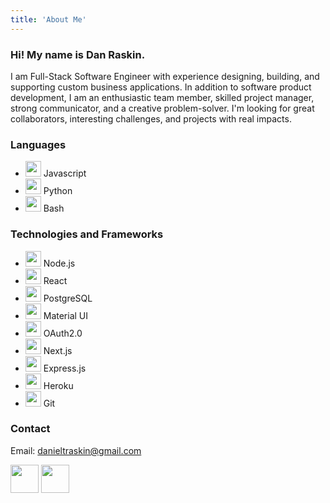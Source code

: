 ```yaml
---
title: 'About Me'
---
```


### Hi! My name is Dan Raskin.

I am Full-Stack Software Engineer with experience designing, building, and supporting custom business applications. In addition to software product development, I am an enthusiastic team member, skilled project manager, strong communicator, and a creative problem-solver. I'm looking for great collaborators, interesting challenges, and projects with real impacts.

### Languages
- <Image src="/images/svg/javascript.svg" width='25' height='25'/> Javascript
- <Image src="/images/svg/python-icon.svg" width='25' height='25'/> Python
- <Image src="/images/svg/bash-icon.svg" width='25' height='25'/> Bash

### Technologies and Frameworks
- <Image src="/images/svg/nodejs-icon.svg" width='25' height='25'/> Node.js
- <Image src="/images/svg/reactjs-icon.svg" width='25' height='25'/> React
- <Image src="/images/svg/postgresql-vertical.svg" width='25' height='25'/> PostgreSQL
- <Image src="/images/svg/mui-logo.png" width='25' height='25'/> Material UI
- <Image src="/images/svg/oauth.svg" width='25' height='25'/> OAuth2.0
- <Image src="/images/svg/nextjs.svg" width='25' height='25'/> Next.js
- <Image src="/images/svg/expressjs-icon.svg" width='25' height='25'/> Express.js
- <Image src="/images/svg/heroku-icon.svg" width='25' height='25'/> Heroku
- <Image src="/images/svg/git-scm-icon.svg" width='25' height='25'/> Git

### Contact

Email: danieltraskin@gmail.com

<Link href='https://github.com/danraskin'>
  <Image src='/images/svg/github-tile.svg' height='45' width='45'/>  
</Link>
<Link href='https://linkedin.com/in/danieltraskin'>
  <Image src='/images/svg/linkedin-tile.svg' height='45' width='45'/>  
</Link>